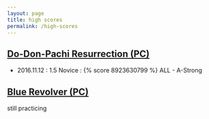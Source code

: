 ```yaml
---
layout: page
title: high scores
permalink: /high-scores
---
```

## [Do-Don-Pachi Resurrection (PC)](http://www.caveshmups.com/dodonpachi)

- 2016.11.12 : 1.5 Novice : {% score 8923630799 %} ALL - A-Strong

## [Blue Revolver (PC)](http://bluerevolvergame.com/)

still practicing
